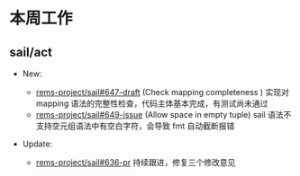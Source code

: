 # 本周工作

## sail/act

- New:
  - [rems-project/sail#647-draft](https://github.com/rems-project/sail/pull/647) (Check mapping completeness
) 实现对 mapping 语法的完整性检查，代码主体基本完成，有测试尚未通过
  - [rems-project/sail#649-issue](https://github.com/rems-project/sail/issues/649) (Allow space in empty tuple) sail 语法不支持空元组语法中有空白字符，会导致 fmt 自动截断报错

- Update:
  - [rems-project/sail#636-pr](https://github.com/rems-project/sail/pull/636) 持续跟进，修复三个修改意见
